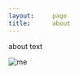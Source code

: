 ```yaml
---
layout:     page
title:      about
---
```


about text

<img src="https://www.gravatar.com/avatar/0554a5b79a94b4a8fd4109483724d90d?s=88" alt="me"/>
